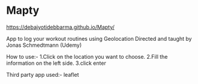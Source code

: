 # Mapty

https://debajyotidebbarma.github.io/Mapty/

App to log your workout routines using Geolocation Directed and taught by Jonas Schmedtmann (Udemy)

How to use:- 1.Click on the location you want to choose. 2.Fill the information on the left side. 3.click enter

Third party app used:- leaflet

